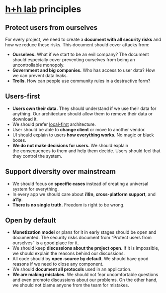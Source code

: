 # [h+h lab](../) principles

## Protect users from ourselves

For every project, we need to create a **document with all security risks** and how we reduce these risks. This document should cover attacks from:

* **Ourselves.** What if we start to be an evil company? The document should especially cover preventing ourselves from being an uncontrollable monopoly.
* **Government and big companies.** Who has access to user data? How we can prevent data leaks.
* **Trolls.** How can people use community rules in a destructive form?


## Users-first

* **Users own their data.** They should understand if we use their data for anything. Our architecture should allow them to remove their data or download it.
* We should prefer [local-first](https://www.inkandswitch.com/local-first.html) architecture.
* User should be able to **change client** or move to another vendor.
* UI should explain to users **how everything works**. No magic or black boxes.
* **We do not make decisions for users.** We should explain the consequences to them and help them decide. Users should feel that they control the system.


## Support diversity over mainstream

* We should focus on **specific cases** instead of creating a universal system for everything.
* In every app we should care about **i18n**, **cross-platform support**, and **a11y**.
* **There is no single truth.** Freedom is right to be wrong.


## Open by default

* **Monetization model** or plans for it in early stages should be open and documented. The security risks document from “Protect users from ourselves” is a good place for it.
* We should keep **discussions about the project open**. If it is impossible, we should explain the reasons behind our discussions.
* All code should by **open-source by default**. We should have good reasons if we need to close any component.
* We should **document all protocols** used in an application.
* **We are making mistakes.** We should not fear uncomfortable questions and even promote discussions about our problems. On the other hand, we should not blame anyone from the team for mistakes.
